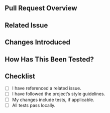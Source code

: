 ## Pull Request Overview
<!-- Briefly describe what this PR does (e.g., bug fix, feature addition, etc.). -->

## Related Issue
<!-- Link the related issue using the format `#issue_number`. -->

## Changes Introduced
<!-- List the key changes made in this PR. -->

## How Has This Been Tested?
<!-- Briefly describe how you tested your changes. -->

## Checklist

- [ ] I have referenced a related issue.
- [ ] I have followed the project’s style guidelines.
- [ ] My changes include tests, if applicable.
- [ ] All tests pass locally.
